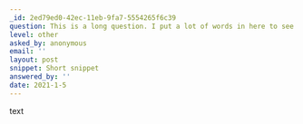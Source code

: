 ```yaml
---
_id: 2ed79ed0-42ec-11eb-9fa7-5554265f6c39
question: This is a long question. I put a lot of words in here to see what would happen on 
level: other
asked_by: anonymous
email: ''
layout: post
snippet: Short snippet 
answered_by: ''
date: 2021-1-5
---
```

text

 
 